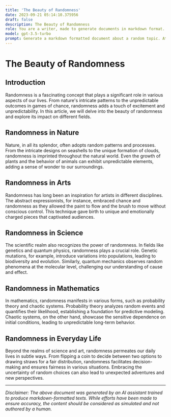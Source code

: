 ```yaml
---
title: 'The Beauty of Randomness'
date: 2023-09-21 05:14:10.375956
draft: false
description: The Beauty of Randomness
role: You are a writer, made to generate documents in markdown format. It is very important that all of the documents you generate are in valid markdown format.
model: gpt-3.5-turbo
prompt: Generate a markdown formatted document about a random topic. At the bottom, include a disclaimer explaining that the document was generated by you. The first line of the document should be the title. Make sure that the entire document is in proper markdown format, using a mix of various tags to make the document visually appealing.
---
```


# The Beauty of Randomness

## Introduction

Randomness is a fascinating concept that plays a significant role in various aspects of our lives. From nature's intricate patterns to the unpredictable outcomes in games of chance, randomness adds a touch of excitement and unpredictability. In this article, we will delve into the beauty of randomness and explore its impact on different fields.

## Randomness in Nature

Nature, in all its splendor, often adopts random patterns and processes. From the intricate designs on seashells to the unique formation of clouds, randomness is imprinted throughout the natural world. Even the growth of plants and the behavior of animals can exhibit unpredictable elements, adding a sense of wonder to our surroundings.

## Randomness in Arts

Randomness has long been an inspiration for artists in different disciplines. The abstract expressionists, for instance, embraced chance and randomness as they allowed the paint to flow and the brush to move without conscious control. This technique gave birth to unique and emotionally charged pieces that captivated audiences.

## Randomness in Science

The scientific realm also recognizes the power of randomness. In fields like genetics and quantum physics, randomness plays a crucial role. Genetic mutations, for example, introduce variations into populations, leading to biodiversity and evolution. Similarly, quantum mechanics observes random phenomena at the molecular level, challenging our understanding of cause and effect.

## Randomness in Mathematics

In mathematics, randomness manifests in various forms, such as probability theory and chaotic systems. Probability theory analyzes random events and quantifies their likelihood, establishing a foundation for predictive modeling. Chaotic systems, on the other hand, showcase the sensitive dependence on initial conditions, leading to unpredictable long-term behavior.

## Randomness in Everyday Life

Beyond the realms of science and art, randomness permeates our daily lives in subtle ways. From flipping a coin to decide between two options to drawing straws for a fair distribution, randomness facilitates decision-making and ensures fairness in various situations. Embracing the uncertainty of random choices can also lead to unexpected adventures and new perspectives.

---

*Disclaimer: The above document was generated by an AI assistant trained to produce markdown-formatted texts. While efforts have been made to ensure accuracy, the content should be considered as simulated and not authored by a human.*